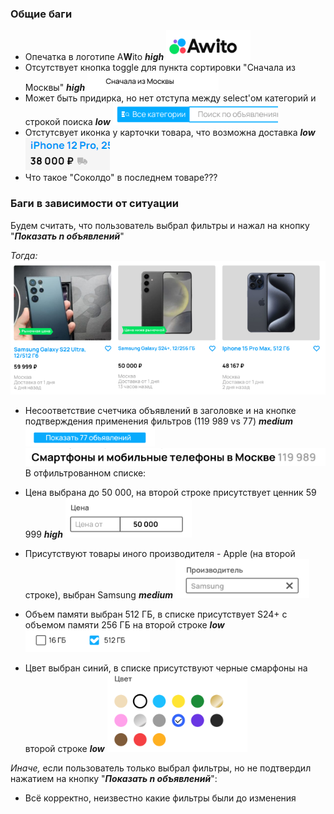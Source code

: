 ### Общие баги
- Опечатка в логотипе A**W**ito ***high***
![опечатка](assets/pic1.png) 
- Отсутствует кнопка toggle для пункта сортировки "Сначала из Москвы" ***high***
![Нет toggle](assets/pic9.png)
- Может быть придирка, но нет отступа между select'ом категорий и строкой поиска ***low***
![Нет Отступа](assets/pic11.png)
- Отстутсвует иконка у карточки товара, что возможна доставка ***low***
![Нет иконки доставки](assets/pic10.png)
- Что такое "Соколдо" в последнем товаре??? 

### Баги в зависимости от ситуации
Будем считать, что пользователь выбрал фильтры и нажал на кнопку "***Показать n объявлений***"

*Тогда:*
![Проблемная строка](assets/pic5.png)
- Несоответствие счетчика объявлений в заголовке и на кнопке подтверждения применения фильтров (119 989 vs 77) ***medium***
![Счетчик на кнопке](assets/pic7.png)
![Счетчик в заголовке](assets/pic8.png)
В отфильтрованном списке:

- Цена выбрана до 50 000, на второй строке присутствует ценник 59 999 ***high***
![Цена до](assets/pic2.png)
- Присутствуют товары иного производителя - Apple (на второй строке), выбран Samsung ***medium***
![Производитель](assets/pic6.png)
- Объем памяти выбран 512 ГБ, в списке присутствует S24+ с объемом памяти 256 ГБ на второй строке ***low***
![Объем памяти](assets/pic4.png)
- Цвет выбран синий, в списке присутствуют черные смарфоны на второй строке ***low***
![Цвет](assets/pic3.png)

*Иначе,* если пользователь только выбрал фильтры, но не подтвердил нажатием на кнопку "***Показать n объявлений***":
- Всё корректно, неизвестно какие фильтры были до изменения